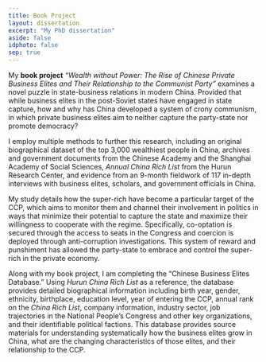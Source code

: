 ```yaml
---
title: Book Project
layout: dissertation
excerpt: "My PhD dissertation"
aside: false
idphoto: false
sep: true
---
```

My **book project** *“Wealth without Power: The Rise of Chinese Private Business Elites and Their Relationship to the Communist Party”* examines a novel puzzle in state-business relations in modern China. Provided that while business elites in the post-Soviet states have engaged in state capture, how and why has China developed a system of crony communism, in which private business elites aim to neither capture the party-state nor promote democracy? <br/>

I employ multiple methods to further this research, including an original biographical dataset of the top 3,000 wealthiest people in China, archives and government documents from the Chinese Academy and the Shanghai Academy of Social Sciences, *Annual China Rich List* from the Hurun Research Center, and evidence from an 9-month fieldwork of 117 in-depth interviews with business elites, scholars, and government officials in China.

My study details how the super-rich have become a particular target of the CCP, which aims to monitor them and channel their involvement in politics in ways that minimize their potential to capture the state and maximize their willingness to cooperate with the regime. Specifically, co-optation is secured through the access to seats in the Congress and coercion is deployed through anti-corruption investigations. This system of reward and punshiment has allowed the party-state to embrace and control the super-rich in the private economy.

Along with my book project, I am completing the “Chinese Business Elites Database.” Using *Hurun China Rich List* as a reference, the database provides detailed biographical information including birth year, gender, ethnicity, birthplace, education level, year of entering the CCP, annual rank on the *China Rich List*, company information, industry sector, job trajectories in the National People’s Congress and other key organizations, and their identifiable political factions. This database provides source materials for understanding systematically how the business elites grow in China, what are the changing characteristics of those elites, and their relationship to the CCP. 
